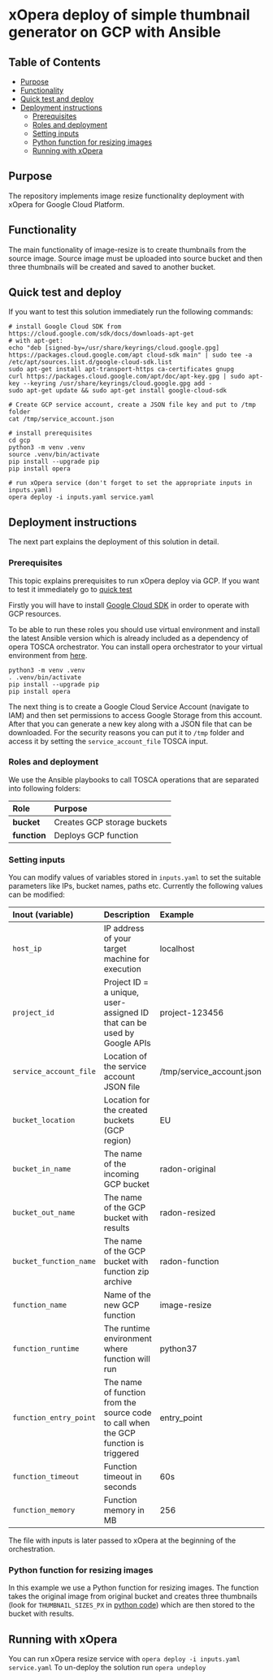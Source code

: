 # xOpera deploy of simple thumbnail generator on GCP with Ansible

## Table of Contents
  - [Purpose](#purpose)
  - [Functionality](#functionality)
  - [Quick test and deploy](#quick-test-and-deploy)
  - [Deployment instructions](#deployment-instructions)
      - [Prerequisites](#prerequisites)
      - [Roles and deployment](#roles-and-deployment)
      - [Setting inputs](#setting-inputs)
      - [Python function for resizing images](#python-function-for-resizing-images)
      - [Running with xOpera](#running-with-xopera)

## Purpose
The repository implements image resize functionality deployment with xOpera for Google Cloud Platform.

## Functionality
The main functionality of image-resize is to create thumbnails from the source image. Source image must be uploaded 
into source bucket and then three thumbnails will be created and saved to another bucket.

## Quick test and deploy
If you want to test this solution immediately run the following commands:

```console
# install Google Cloud SDK from https://cloud.google.com/sdk/docs/downloads-apt-get
# with apt-get:
echo "deb [signed-by=/usr/share/keyrings/cloud.google.gpg] https://packages.cloud.google.com/apt cloud-sdk main" | sudo tee -a /etc/apt/sources.list.d/google-cloud-sdk.list
sudo apt-get install apt-transport-https ca-certificates gnupg
curl https://packages.cloud.google.com/apt/doc/apt-key.gpg | sudo apt-key --keyring /usr/share/keyrings/cloud.google.gpg add -
sudo apt-get update && sudo apt-get install google-cloud-sdk

# Create GCP service account, create a JSON file key and put to /tmp folder
cat /tmp/service_account.json

# install prerequisites
cd gcp
python3 -m venv .venv
source .venv/bin/activate
pip install --upgrade pip
pip install opera

# run xOpera service (don't forget to set the appropriate inputs in inputs.yaml)
opera deploy -i inputs.yaml service.yaml
```

## Deployment instructions
The next part explains the deployment of this solution in detail.

### Prerequisites
This topic explains prerequisites to run xOpera deploy via GCP. If you want to test it immediately go to 
[quick test](#quick-test-and-deploy)

Firstly you will have to install [Google Cloud SDK](https://cloud.google.com/sdk/install) in order to operate
with GCP resources.

To be able to run these roles you should use virtual environment and install the latest Ansible version which is already
included as a dependency of opera TOSCA orchestrator. You can install opera orchestrator to your virtual environment 
from [here](https://github.com/xlab-si/xopera-opera).

```console
python3 -m venv .venv
. .venv/bin/activate
pip install --upgrade pip
pip install opera
```

The next thing is to create a Google Cloud Service Account (navigate to IAM) and then set permissions to access Google
Storage from this account. After that you can generate a new key along with a JSON file that can be downloaded. For the
security reasons you can put it to `/tmp` folder and access it by setting the `service_account_file` TOSCA input.

### Roles and deployment
We use the Ansible playbooks to call TOSCA operations that are separated into following folders:

| Role | Purpose
|:-------------|:-------------|
| **bucket** | Creates GCP storage buckets |
| **function** | Deploys GCP function |

### Setting inputs
You can modify values of variables stored in `inputs.yaml` to set the suitable parameters like IPs, bucket names, paths 
etc. Currently the following values can be modified:

| Inout (variable) | Description | Example
|:-------------|:-------------|:-------------|
| `host_ip` | IP address of your target machine for execution | localhost |
| `project_id` | Project ID = a unique, user-assigned ID that can be used by Google APIs | project-123456 |
| `service_account_file` | Location of the service account JSON file | /tmp/service_account.json |
| `bucket_location` | Location for the created buckets (GCP region) | EU |
| `bucket_in_name` | The name of the incoming GCP bucket | radon-original |
| `bucket_out_name` | The name of the GCP bucket with results | radon-resized |
| `bucket_function_name` | The name of the GCP bucket with function zip archive | radon-function |
| `function_name` | Name of the new GCP function | image-resize |
| `function_runtime` | The runtime environment where function will run | python37 |
| `function_entry_point` | The name of function from the source code to call when the GCP function is triggered | entry_point |
| `function_timeout` | Function timeout in seconds | 60s |
| `function_memory` | Function memory in MB | 256 |

The file with inputs is later passed to xOpera at the beginning of the orchestration.

### Python function for resizing images
In this example we use a Python function for resizing images.
The function takes the original image from original bucket and creates three thumbnails (look for `THUMBNAIL_SIZES_PX` 
in [python code](./modules/function/playbooks/function/main.py)) which are then stored to the bucket with results.

## Running with xOpera
You can run xOpera resize service with `opera deploy -i inputs.yaml service.yaml`
To un-deploy the solution run `opera undeploy`

